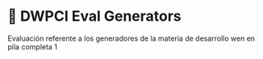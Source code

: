 # 🎯 DWPCI Eval Generators
Evaluación referente a los generadores de la materia de desarrollo wen en pila completa 1
